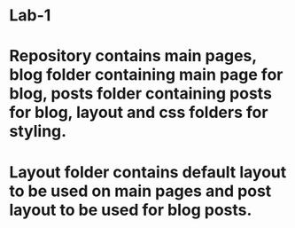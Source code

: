 # Lab-1

# Repository contains main pages, blog folder containing main page for blog, posts folder containing posts for blog, layout and css folders for styling.
# Layout folder contains default layout to be used on main pages and post layout to be used for blog posts.
